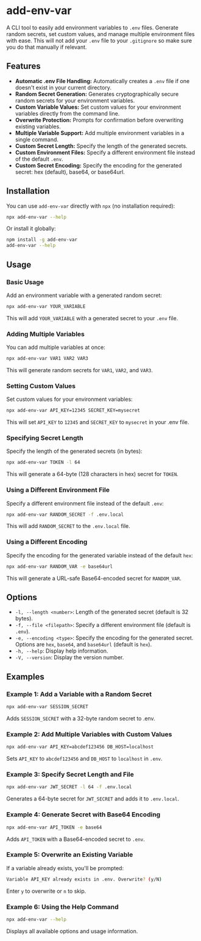 # add-env-var

A CLI tool to easily add environment variables to `.env` files. Generate random secrets, set custom values, and manage multiple environment files with ease. This will not add your `.env` file to your `.gitignore` so make sure you do that manually if relevant.

## Features

- **Automatic .env File Handling:** Automatically creates a `.env` file if one doesn't exist in your current directory.
- **Random Secret Generation:** Generates cryptographically secure random secrets for your environment variables.
- **Custom Variable Values:** Set custom values for your environment variables directly from the command line.
- **Overwrite Protection:** Prompts for confirmation before overwriting existing variables.
- **Multiple Variable Support:** Add multiple environment variables in a single command.
- **Custom Secret Length:** Specify the length of the generated secrets.
- **Custom Environment Files:** Specify a different environment file instead of the default `.env`.
- **Custom Secret Encoding:** Specify the encoding for the generated secret: hex (default), base64, or base64url.

## Installation

You can use `add-env-var` directly with `npx` (no installation required):

```bash
npx add-env-var --help
```

Or install it globally:

```bash
npm install -g add-env-var
add-env-var --help
```

## Usage

### Basic Usage

Add an environment variable with a generated random secret:

```bash
npx add-env-var YOUR_VARIABLE
```

This will add `YOUR_VARIABLE` with a generated secret to your `.env` file.

### Adding Multiple Variables

You can add multiple variables at once:

``` bash
npx add-env-var VAR1 VAR2 VAR3
```

This will generate random secrets for `VAR1`, `VAR2`, and `VAR3`.

### Setting Custom Values

Set custom values for your environment variables:

```bash
npx add-env-var API_KEY=12345 SECRET_KEY=mysecret
```

This will set `API_KEY` to `12345` and `SECRET_KEY` to `mysecret` in your .env file.

### Specifying Secret Length

Specify the length of the generated secrets (in bytes):

```bash
npx add-env-var TOKEN -l 64
```

This will generate a 64-byte (128 characters in hex) secret for `TOKEN`.

### Using a Different Environment File

Specify a different environment file instead of the default `.env`:

```bash
npx add-env-var RANDOM_SECRET -f .env.local
```

This will add `RANDOM_SECRET` to the `.env.local` file.

### Using a Different Encoding

Specify the encoding for the generated variable instead of the default `hex`:

```bash
npx add-env-var RANDOM_VAR -e base64url
```

This will generate a URL-safe Base64-encoded secret for `RANDOM_VAR`.

## Options

- `-l, --length <number>`: Length of the generated secret (default is 32 bytes).
- `-f, --file <filepath>`: Specify a different environment file (default is `.env`).
- `-e, --encoding <type>`: Specify the encoding for the generated secret. Options are `hex`, `base64`, and `base64url` (default is `hex`).
- `-h, --help`: Display help information.
- `-V, --version`: Display the version number.

## Examples

### Example 1: Add a Variable with a Random Secret

```bash
npx add-env-var SESSION_SECRET
```

Adds `SESSION_SECRET` with a 32-byte random secret to .env.

### Example 2: Add Multiple Variables with Custom Values

```bash
npx add-env-var API_KEY=abcdef123456 DB_HOST=localhost
```

Sets `API_KEY` to `abcdef123456` and `DB_HOST` to `localhost` in `.env`.

### Example 3: Specify Secret Length and File

```bash
npx add-env-var JWT_SECRET -l 64 -f .env.local
```

Generates a 64-byte secret for `JWT_SECRET` and adds it to `.env.local`.

### Example 4: Generate Secret with Base64 Encoding

```bash
npx add-env-var API_TOKEN -e base64
```

Adds `API_TOKEN` with a Base64-encoded secret to `.env`.

### Example 5: Overwrite an Existing Variable

If a variable already exists, you'll be prompted:

```bash
Variable API_KEY already exists in .env. Overwrite? (y/N)
```

Enter `y` to overwrite or `n` to skip.

### Example 6: Using the Help Command

```bash
npx add-env-var --help
```

Displays all available options and usage information.
